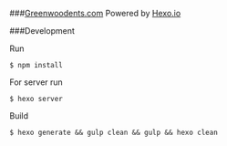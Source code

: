 ###[Greenwoodents.com](http://greenwoodents.com/)
Powered by [Hexo.io](https://github.com/hexojs/hexo)


###Development

Run
```
$ npm install
```

For server run
```
$ hexo server
```

Build
```
$ hexo generate && gulp clean && gulp && hexo clean
```
